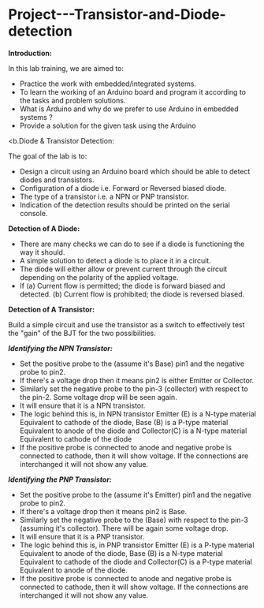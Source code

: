 # Project---Transistor-and-Diode-detection

<b>Introduction:</b>

In this lab training, we are aimed to:
- Practice the work with embedded/integrated systems.
- To learn the working of an Arduino board and program it according to the tasks and problem solutions.
- What is Arduino and why do we prefer to use Arduino in embedded systems ?
- Provide a solution for the given task using the Arduino

<b.Diode & Transistor Detection:</b>

The goal of the lab is to:

- Design a circuit using an Arduino board which should be able to detect diodes and transistors.
- Configuration of a diode i.e. Forward or Reversed biased diode.
- The type of a transistor i.e. a NPN or PNP transistor. 
- Indication of the detection results should be printed on the serial console.

<b>Detection of A Diode:</b>

- There are many checks we can do to see if a diode is functioning the way it should.
- A simple solution to detect a diode is to place it in a circuit.
- The diode will either allow or prevent current through the circuit depending on the polarity of the applied voltage.
- If
(a) Current flow is permitted; the diode is forward biased and detected.
(b) Current flow is prohibited; the diode is reversed biased.

<b>Detection of A Transistor:</b>

Build a simple circuit and use the transistor as a switch to effectively test the "gain" of the BJT for the two possibilities.

<b><i>Identifying the NPN Transistor:</b></i>

- Set the positive probe to the (assume it's Base) pin1 and the negative probe to pin2.
- If there's a voltage drop then it means pin2 is either Emitter or Collector.
- Similarly set the negative probe to the pin-3 (collector) with respect to the pin-2. Some voltage drop will be seen again.
- It will ensure that it is a NPN transistor. 
- The logic behind this is, in NPN transistor Emitter (E) is a N-type material Equivalent to cathode of the diode, Base (B) is a P-type material Equivalent to anode of the diode and Collector(C) is a N-type material Equivalent to cathode of the diode
- If the positive probe is connected to anode and negative probe is connected to cathode, then it will show voltage. If the connections are interchanged it will not show any value.

<b><i>Identifying the PNP Transistor:</b></i>

- Set the positive probe to the (assume it's Emitter) pin1 and the negative probe to pin2.
- If there's a voltage drop then it means pin2 is Base.
- Similarly set the negative probe to the (Base) with respect to the pin-3 (assuming it's collector). There will be again some voltage drop.
- It will ensure that it is a PNP transistor. 
- The logic behind this is, in PNP transistor Emitter (E) is a P-type material Equivalent to anode of the diode, Base (B) is a N-type material Equivalent to cathode of the diode and Collector(C) is a P-type material Equivalent to anode of the diode.
- If the positive probe is connected to anode and negative probe is connected to cathode, then it will show voltage. If the connections are interchanged it will not show any value.
